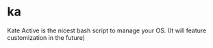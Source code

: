 # ka
Kate Active is the nicest bash script to manage your OS. (It will feature customization in the future)
